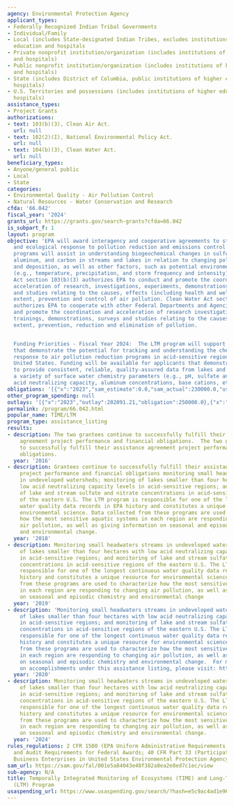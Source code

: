 ```yaml
---
agency: Environmental Protection Agency
applicant_types:
- Federally Recognized Indian Tribal Governments
- Individual/Family
- Local (includes State-designated Indian Tribes, excludes institutions of higher
  education and hospitals
- Private nonprofit institution/organization (includes institutions of higher education
  and hospitals)
- Public nonprofit institution/organization (includes institutions of higher education
  and hospitals)
- State (includes District of Columbia, public institutions of higher education and
  hospitals)
- U.S. Territories and possessions (includes institutions of higher education and
  hospitals)
assistance_types:
- Project Grants
authorizations:
- text: 103(b)(3), Clean Air Act.
  url: null
- text: 102(2)(I), National Environmental Policy Act.
  url: null
- text: 104(b)(3), Clean Water Act.
  url: null
beneficiary_types:
- Anyone/general public
- Local
- State
categories:
- Environmental Quality - Air Pollution Control
- Natural Resources - Water Conservation and Research
cfda: '66.042'
fiscal_year: '2024'
grants_url: https://grants.gov/search-grants?cfda=66.042
is_subpart_f: 1
layout: program
objective: 'EPA will award interagency and cooperative agreements to study the chemical
  and ecological response to pollution reduction and emissions control programs. The
  programs will assist in understanding biogeochemical changes in sulfur, nitrogen,
  aluminum, and carbon in streams and lakes in relation to changing pollutant emissions
  and deposition, as well as other factors, such as potential environmental changes
  (e.g., temperature, precipitation, and storm frequency and intensity). Clean Air
  Act section 103(b)(3) authorizes EPA to conduct and promote the coordination and
  acceleration of research, investigations, experiments, demonstrations, surveys,
  and studies relating to the causes, effects (including health and welfare effects),
  extent, prevention and control of air pollution. Clean Water Act section 104(b)(2)
  authorizes EPA to cooperate with other Federal Departments and Agencies to conduct
  and promote the coordination and acceleration of research investigations, experiments,
  trainings, demonstrations, surveys and studies relating to the causes, effects,
  extent, prevention, reduction and elimination of pollution.


  Funding Priorities - Fiscal Year 2024:  The LTM program will support initiatives
  that demonstrate the potential for tracking and understanding the chemical and ecological
  response to air pollution reduction programs in acid-sensitive regions of the eastern
  United States. Funding will be available for applicants that demonstrate the ability
  to provide consistent, reliable, quality-assured data from lakes and streams for
  a variety of surface water chemistry parameters (e.g., pH, sulfate and nitrate concentrations,
  acid neutralizing capacity, aluminum concentrations, base cations, etc.).'
obligations: '[{"x":"2023","sam_estimate":0.0,"sam_actual":230000.0,"usa_spending_actual":230000.0},{"x":"2024","sam_estimate":0.0,"sam_actual":120000.0,"usa_spending_actual":120000.0},{"x":"2025","sam_estimate":0.0,"sam_actual":130000.0,"usa_spending_actual":0.0}]'
other_program_spending: null
outlays: '[{"x":"2023","outlay":202091.21,"obligation":250000.0},{"x":"2024","outlay":0.0,"obligation":0.0},{"x":"2025","outlay":0.0,"obligation":0.0}]'
permalink: /program/66.042.html
popular_name: TIME/LTM
program_type: assistance_listing
results:
- description: The two grantees continue to successfully fulfill their assistance
    agreement project performance and financial obligations.  The two grantees continue
    to successfully fulfill their assistance agreement project performance and financial
    obligations.
  year: '2016'
- description: Grantees continue to successfully fulfill their assistance agreement
    project performance and financial obligations monitoring small headwaters streams
    in undeveloped watersheds; monitoring of lakes smaller than four hectares with
    low acid neutralizing capacity levels in acid-sensitive regions; and monitoring
    of lake and stream sulfate and nitrate concentrations in acid-sensitive regions
    of the eastern U.S. The LTM program is responsible for one of the longest continuous
    water quality data records in EPA history and constitutes a unique resource for
    environmental science. Data collected from these programs are used to characterize
    how the most sensitive aquatic systems in each region are responding to changing
    air pollution, as well as giving information on seasonal and episodic chemistry
    and environmental change.
  year: '2018'
- description: Monitoring small headwaters streams in undeveloped watersheds; monitoring
    of lakes smaller than four hectares with low acid neutralizing capacity levels
    in acid-sensitive regions; and monitoring of lake and stream sulfate and nitrate
    concentrations in acid-sensitive regions of the eastern U.S. The LTM program is
    responsible for one of the longest continuous water quality data records in EPA
    history and constitutes a unique resource for environmental science. Data collected
    from these programs are used to characterize how the most sensitive aquatic systems
    in each region are responding to changing air pollution, as well as giving information
    on seasonal and episodic chemistry and environmental change
  year: '2019'
- description: 'Monitoring small headwaters streams in undeveloped watersheds; monitoring
    of lakes smaller than four hectares with low acid neutralizing capacity levels
    in acid-sensitive regions; and monitoring of lake and stream sulfate and nitrate
    concentrations in acid-sensitive regions of the eastern U.S. The LTM program is
    responsible for one of the longest continuous water quality data records in EPA
    history and constitutes a unique resource for environmental science. Data collected
    from these programs are used to characterize how the most sensitive aquatic systems
    in each region are responding to changing air pollution, as well as giving information
    on seasonal and episodic chemistry and environmental change.  For more information
    on accomplishments under this assistance listing, please visit: https://www.epa.gov/airmarkets/long-term-monitoring-temporally-integrated-monitoring-ecosystems.'
  year: '2020'
- description: Monitoring small headwaters streams in undeveloped watersheds; monitoring
    of lakes smaller than four hectares with low acid neutralizing capacity levels
    in acid-sensitive regions; and monitoring of lake and stream sulfate and nitrate
    concentrations in acid-sensitive regions of the eastern U.S. The LTM program is
    responsible for one of the longest continuous water quality data records in EPA
    history and constitutes a unique resource for environmental science. Data collected
    from these programs are used to characterize how the most sensitive aquatic systems
    in each region are responding to changing air pollution, as well as giving information
    on seasonal and episodic chemistry and environmental change.
  year: '2024'
rules_regulations: 2 CFR 1500 (EPA Uniform Administrative Requirements, Cost Principles,
  and Audit Requirements for Federal Awards; 40 CFR Part 33 (Participation by Disadvantaged
  Business Enterprises in United States Environmental Protection Agency Programs).
sam_url: https://sam.gov/fal/001e5a84043e48f382a8ea2e8ed7c1ec/view
sub-agency: N/A
title: Temporally Integrated Monitoring of Ecosystems (TIME) and Long-Term Monitoring
  (LTM) Program
usaspending_url: https://www.usaspending.gov/search/?hash=e5c9ac4ad1e9625d6ad5f32faccaf8ae
---
```

